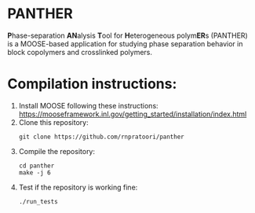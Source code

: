 PANTHER
=====

**P**hase-separation **AN**alysis **T**ool for **H**eterogeneous polym**ER**s (PANTHER) is a MOOSE-based application for studying phase separation behavior in block copolymers and crosslinked polymers.

# Compilation instructions:
1. Install MOOSE following these instructions: https://mooseframework.inl.gov/getting_started/installation/index.html
2. Clone this repository:
   ```
   git clone https://github.com/rnpratoori/panther
   ```
4. Compile the repository:
   ```
   cd panther
   make -j 6
   ```
5. Test if the repository is working fine:
   ```
   ./run_tests
   ```
